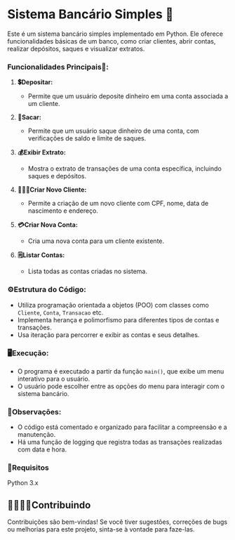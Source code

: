 

# Sistema Bancário Simples 🏦

Este é um sistema bancário simples implementado em Python. Ele oferece funcionalidades básicas de um banco, como criar clientes, abrir contas, realizar depósitos, saques e visualizar extratos.

### Funcionalidades Principais🥸:

1. **💲Depositar:**
   - Permite que um usuário deposite dinheiro em uma conta associada a um cliente.

2. **💸Sacar:**
   - Permite que um usuário saque dinheiro de uma conta, com verificações de saldo e limite de saques.

3. **💰Exibir Extrato:**
   - Mostra o extrato de transações de uma conta específica, incluindo saques e depósitos.

4. **👨🏻‍💻Criar Novo Cliente:**
   - Permite a criação de um novo cliente com CPF, nome, data de nascimento e endereço.

5. **💳Criar Nova Conta:**
   - Cria uma nova conta para um cliente existente.

6. **🗒️Listar Contas:**
   - Lista todas as contas criadas no sistema.

### ⚙️Estrutura do Código:

- Utiliza programação orientada a objetos (POO) com classes como `Cliente`, `Conta`, `Transacao` etc.
- Implementa herança e polimorfismo para diferentes tipos de contas e transações.
- Usa iteração para percorrer e exibir as contas e seus detalhes.

### 🖥️Execução:

- O programa é executado a partir da função `main()`, que exibe um menu interativo para o usuário.
- O usuário pode escolher entre as opções do menu para interagir com o sistema bancário.

### 🧐Observações:

- O código está comentado e organizado para facilitar a compreensão e a manutenção.
- Há uma função de logging que registra todas as transações realizadas com data e hora.

### 💼Requisitos
Python 3.x

## 🫱🏻‍🫲🏽Contribuindo
Contribuições são bem-vindas! Se você tiver sugestões, correções de bugs ou melhorias para este projeto, sinta-se à vontade para faze-las.

